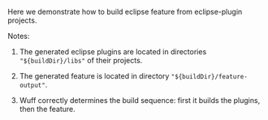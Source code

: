 Here we demonstrate how to build eclipse feature from eclipse-plugin projects.

Notes:

1. The generated eclipse plugins are located in directories `"${buildDir}/libs"` of their projects.

2. The generated feature is located in directory `"${buildDir}/feature-output"`.

3. Wuff correctly determines the build sequence: first it builds the plugins, then the feature.

